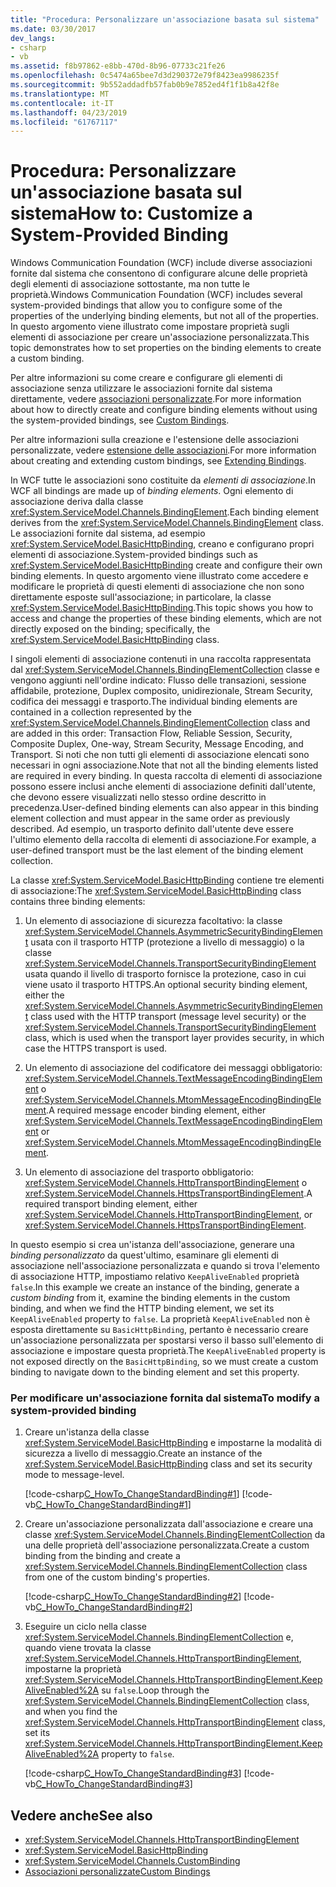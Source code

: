 ```yaml
---
title: "Procedura: Personalizzare un'associazione basata sul sistema"
ms.date: 03/30/2017
dev_langs:
- csharp
- vb
ms.assetid: f8b97862-e8bb-470d-8b96-07733c21fe26
ms.openlocfilehash: 0c5474a65bee7d3d290372e79f8423ea9986235f
ms.sourcegitcommit: 9b552addadfb57fab0b9e7852ed4f1f1b8a42f8e
ms.translationtype: MT
ms.contentlocale: it-IT
ms.lasthandoff: 04/23/2019
ms.locfileid: "61767117"
---
```

# <a name="how-to-customize-a-system-provided-binding"></a><span data-ttu-id="6f072-102">Procedura: Personalizzare un'associazione basata sul sistema</span><span class="sxs-lookup"><span data-stu-id="6f072-102">How to: Customize a System-Provided Binding</span></span>
<span data-ttu-id="6f072-103">Windows Communication Foundation (WCF) include diverse associazioni fornite dal sistema che consentono di configurare alcune delle proprietà degli elementi di associazione sottostante, ma non tutte le proprietà.</span><span class="sxs-lookup"><span data-stu-id="6f072-103">Windows Communication Foundation (WCF) includes several system-provided bindings that allow you to configure some of the properties of the underlying binding elements, but not all of the properties.</span></span> <span data-ttu-id="6f072-104">In questo argomento viene illustrato come impostare proprietà sugli elementi di associazione per creare un'associazione personalizzata.</span><span class="sxs-lookup"><span data-stu-id="6f072-104">This topic demonstrates how to set properties on the binding elements to create a custom binding.</span></span>  
  
 <span data-ttu-id="6f072-105">Per altre informazioni su come creare e configurare gli elementi di associazione senza utilizzare le associazioni fornite dal sistema direttamente, vedere [associazioni personalizzate](../../../../docs/framework/wcf/extending/custom-bindings.md).</span><span class="sxs-lookup"><span data-stu-id="6f072-105">For more information about how to directly create and configure binding elements without using the system-provided bindings, see [Custom Bindings](../../../../docs/framework/wcf/extending/custom-bindings.md).</span></span>  
  
 <span data-ttu-id="6f072-106">Per altre informazioni sulla creazione e l'estensione delle associazioni personalizzate, vedere [estensione delle associazioni](../../../../docs/framework/wcf/extending/extending-bindings.md).</span><span class="sxs-lookup"><span data-stu-id="6f072-106">For more information about creating and extending custom bindings, see [Extending Bindings](../../../../docs/framework/wcf/extending/extending-bindings.md).</span></span>  
  
 <span data-ttu-id="6f072-107">In WCF tutte le associazioni sono costituite da *elementi di associazione*.</span><span class="sxs-lookup"><span data-stu-id="6f072-107">In WCF all bindings are made up of *binding elements*.</span></span> <span data-ttu-id="6f072-108">Ogni elemento di associazione deriva dalla classe <xref:System.ServiceModel.Channels.BindingElement>.</span><span class="sxs-lookup"><span data-stu-id="6f072-108">Each binding element derives from the <xref:System.ServiceModel.Channels.BindingElement> class.</span></span> <span data-ttu-id="6f072-109">Le associazioni fornite dal sistema, ad esempio <xref:System.ServiceModel.BasicHttpBinding>, creano e configurano propri elementi di associazione.</span><span class="sxs-lookup"><span data-stu-id="6f072-109">System-provided bindings such as <xref:System.ServiceModel.BasicHttpBinding> create and configure their own binding elements.</span></span> <span data-ttu-id="6f072-110">In questo argomento viene illustrato come accedere e modificare le proprietà di questi elementi di associazione che non sono direttamente esposte sull'associazione; in particolare, la classe <xref:System.ServiceModel.BasicHttpBinding>.</span><span class="sxs-lookup"><span data-stu-id="6f072-110">This topic shows you how to access and change the properties of these binding elements, which are not directly exposed on the binding; specifically, the <xref:System.ServiceModel.BasicHttpBinding> class.</span></span>  
  
 <span data-ttu-id="6f072-111">I singoli elementi di associazione contenuti in una raccolta rappresentata dal <xref:System.ServiceModel.Channels.BindingElementCollection> classe e vengono aggiunti nell'ordine indicato: Flusso delle transazioni, sessione affidabile, protezione, Duplex composito, unidirezionale, Stream Security, codifica dei messaggi e trasporto.</span><span class="sxs-lookup"><span data-stu-id="6f072-111">The individual binding elements are contained in a collection represented by the <xref:System.ServiceModel.Channels.BindingElementCollection> class and are added in this order: Transaction Flow, Reliable Session, Security, Composite Duplex, One-way, Stream Security, Message Encoding, and Transport.</span></span> <span data-ttu-id="6f072-112">Si noti che non tutti gli elementi di associazione elencati sono necessari in ogni associazione.</span><span class="sxs-lookup"><span data-stu-id="6f072-112">Note that not all the binding elements listed are required in every binding.</span></span> <span data-ttu-id="6f072-113">In questa raccolta di elementi di associazione possono essere inclusi anche elementi di associazione definiti dall'utente, che devono essere visualizzati nello stesso ordine descritto in precedenza.</span><span class="sxs-lookup"><span data-stu-id="6f072-113">User-defined binding elements can also appear in this binding element collection and must appear in the same order as previously described.</span></span> <span data-ttu-id="6f072-114">Ad esempio, un trasporto definito dall'utente deve essere l'ultimo elemento della raccolta di elementi di associazione.</span><span class="sxs-lookup"><span data-stu-id="6f072-114">For example, a user-defined transport must be the last element of the binding element collection.</span></span>  
  
 <span data-ttu-id="6f072-115">La classe <xref:System.ServiceModel.BasicHttpBinding> contiene tre elementi di associazione:</span><span class="sxs-lookup"><span data-stu-id="6f072-115">The <xref:System.ServiceModel.BasicHttpBinding> class contains three binding elements:</span></span>  
  
1. <span data-ttu-id="6f072-116">Un elemento di associazione di sicurezza facoltativo: la classe <xref:System.ServiceModel.Channels.AsymmetricSecurityBindingElement> usata con il trasporto HTTP (protezione a livello di messaggio) o la classe <xref:System.ServiceModel.Channels.TransportSecurityBindingElement> usata quando il livello di trasporto fornisce la protezione, caso in cui viene usato il trasporto HTTPS.</span><span class="sxs-lookup"><span data-stu-id="6f072-116">An optional security binding element, either the <xref:System.ServiceModel.Channels.AsymmetricSecurityBindingElement> class used with the HTTP transport (message level security) or the <xref:System.ServiceModel.Channels.TransportSecurityBindingElement> class, which is used when the transport layer provides security, in which case the HTTPS transport is used.</span></span>  
  
2. <span data-ttu-id="6f072-117">Un elemento di associazione del codificatore dei messaggi obbligatorio: <xref:System.ServiceModel.Channels.TextMessageEncodingBindingElement> o <xref:System.ServiceModel.Channels.MtomMessageEncodingBindingElement>.</span><span class="sxs-lookup"><span data-stu-id="6f072-117">A required message encoder binding element, either <xref:System.ServiceModel.Channels.TextMessageEncodingBindingElement> or <xref:System.ServiceModel.Channels.MtomMessageEncodingBindingElement>.</span></span>  
  
3. <span data-ttu-id="6f072-118">Un elemento di associazione del trasporto obbligatorio: <xref:System.ServiceModel.Channels.HttpTransportBindingElement> o <xref:System.ServiceModel.Channels.HttpsTransportBindingElement>.</span><span class="sxs-lookup"><span data-stu-id="6f072-118">A required transport binding element, either <xref:System.ServiceModel.Channels.HttpTransportBindingElement>, or <xref:System.ServiceModel.Channels.HttpsTransportBindingElement>.</span></span>  
  
 <span data-ttu-id="6f072-119">In questo esempio si crea un'istanza dell'associazione, generare una *binding personalizzato* da quest'ultimo, esaminare gli elementi di associazione nell'associazione personalizzata e quando si trova l'elemento di associazione HTTP, impostiamo relativo `KeepAliveEnabled` proprietà `false`.</span><span class="sxs-lookup"><span data-stu-id="6f072-119">In this example we create an instance of the binding, generate a *custom binding* from it, examine the binding elements in the custom binding, and when we find the HTTP binding element, we set its `KeepAliveEnabled` property to `false`.</span></span> <span data-ttu-id="6f072-120">La proprietà `KeepAliveEnabled` non è esposta direttamente su `BasicHttpBinding`, pertanto è necessario creare un'associazione personalizzata per spostarsi verso il basso sull'elemento di associazione e impostare questa proprietà.</span><span class="sxs-lookup"><span data-stu-id="6f072-120">The `KeepAliveEnabled` property is not exposed directly on the `BasicHttpBinding`, so we must create a custom binding to navigate down to the binding element and set this property.</span></span>  
  
### <a name="to-modify-a-system-provided-binding"></a><span data-ttu-id="6f072-121">Per modificare un'associazione fornita dal sistema</span><span class="sxs-lookup"><span data-stu-id="6f072-121">To modify a system-provided binding</span></span>  
  
1. <span data-ttu-id="6f072-122">Creare un'istanza della classe <xref:System.ServiceModel.BasicHttpBinding> e impostarne la modalità di sicurezza a livello di messaggio.</span><span class="sxs-lookup"><span data-stu-id="6f072-122">Create an instance of the <xref:System.ServiceModel.BasicHttpBinding> class and set its security mode to message-level.</span></span>  
  
     [!code-csharp[C_HowTo_ChangeStandardBinding#1](../../../../samples/snippets/csharp/VS_Snippets_CFX/c_howto_changestandardbinding/cs/program.cs#1)]
     [!code-vb[C_HowTo_ChangeStandardBinding#1](../../../../samples/snippets/visualbasic/VS_Snippets_CFX/c_howto_changestandardbinding/vb/program.vb#1)]  
  
2. <span data-ttu-id="6f072-123">Creare un'associazione personalizzata dall'associazione e creare una classe <xref:System.ServiceModel.Channels.BindingElementCollection> da una delle proprietà dell'associazione personalizzata.</span><span class="sxs-lookup"><span data-stu-id="6f072-123">Create a custom binding from the binding and create a <xref:System.ServiceModel.Channels.BindingElementCollection> class from one of the custom binding's properties.</span></span>  
  
     [!code-csharp[C_HowTo_ChangeStandardBinding#2](../../../../samples/snippets/csharp/VS_Snippets_CFX/c_howto_changestandardbinding/cs/program.cs#2)]
     [!code-vb[C_HowTo_ChangeStandardBinding#2](../../../../samples/snippets/visualbasic/VS_Snippets_CFX/c_howto_changestandardbinding/vb/program.vb#2)]  
  
3. <span data-ttu-id="6f072-124">Eseguire un ciclo nella classe <xref:System.ServiceModel.Channels.BindingElementCollection> e, quando viene trovata la classe <xref:System.ServiceModel.Channels.HttpTransportBindingElement>, impostarne la proprietà <xref:System.ServiceModel.Channels.HttpTransportBindingElement.KeepAliveEnabled%2A> su `false`.</span><span class="sxs-lookup"><span data-stu-id="6f072-124">Loop through the <xref:System.ServiceModel.Channels.BindingElementCollection> class, and when you find the <xref:System.ServiceModel.Channels.HttpTransportBindingElement> class, set its <xref:System.ServiceModel.Channels.HttpTransportBindingElement.KeepAliveEnabled%2A> property to `false`.</span></span>  
  
     [!code-csharp[C_HowTo_ChangeStandardBinding#3](../../../../samples/snippets/csharp/VS_Snippets_CFX/c_howto_changestandardbinding/cs/program.cs#3)]
     [!code-vb[C_HowTo_ChangeStandardBinding#3](../../../../samples/snippets/visualbasic/VS_Snippets_CFX/c_howto_changestandardbinding/vb/program.vb#3)]  
  
## <a name="see-also"></a><span data-ttu-id="6f072-125">Vedere anche</span><span class="sxs-lookup"><span data-stu-id="6f072-125">See also</span></span>

- <xref:System.ServiceModel.Channels.HttpTransportBindingElement>
- <xref:System.ServiceModel.BasicHttpBinding>
- <xref:System.ServiceModel.Channels.CustomBinding>
- [<span data-ttu-id="6f072-126">Associazioni personalizzate</span><span class="sxs-lookup"><span data-stu-id="6f072-126">Custom Bindings</span></span>](../../../../docs/framework/wcf/extending/custom-bindings.md)
